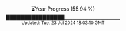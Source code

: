 <p align="center">
⏳Year Progress (55.94 %)<br>
████████████████▁▁▁▁▁▁▁▁▁▁▁▁▁▁ <br>
<sub>Updated: Tue, 23 Jul 2024 18:03:10 GMT</sub>
</p>

